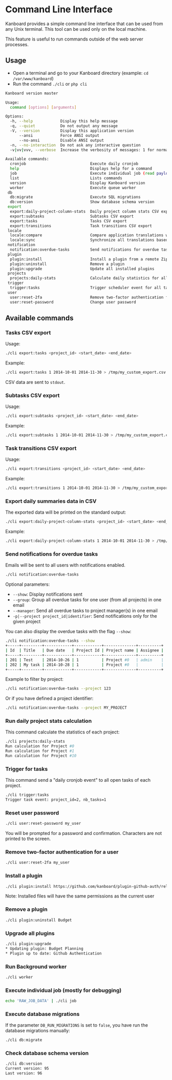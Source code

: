 Command Line Interface
======================

Kanboard provides a simple command line interface that can be used from any Unix terminal.
This tool can be used only on the local machine.

This feature is useful to run commands outside of the web server processes.

Usage
-----

- Open a terminal and go to your Kanboard directory (example: `cd /var/www/kanboard`)
- Run the command `./cli` or `php cli`

```bash
Kanboard version master

Usage:
  command [options] [arguments]

Options:
  -h, --help            Display this help message
  -q, --quiet           Do not output any message
  -V, --version         Display this application version
      --ansi            Force ANSI output
      --no-ansi         Disable ANSI output
  -n, --no-interaction  Do not ask any interactive question
  -v|vv|vvv, --verbose  Increase the verbosity of messages: 1 for normal output, 2 for more verbose output and 3 for debug

Available commands:
  cronjob                            Execute daily cronjob
  help                               Displays help for a command
  job                                Execute individual job (read payload from stdin)
  list                               Lists commands
  version                            Display Kanboard version
  worker                             Execute queue worker
 db
  db:migrate                         Execute SQL migrations
  db:version                         Show database schema version
 export
  export:daily-project-column-stats  Daily project column stats CSV export (number of tasks per column and per day)
  export:subtasks                    Subtasks CSV export
  export:tasks                       Tasks CSV export
  export:transitions                 Task transitions CSV export
 locale
  locale:compare                     Compare application translations with the fr_FR locale
  locale:sync                        Synchronize all translations based on the fr_FR locale
 notification
  notification:overdue-tasks         Send notifications for overdue tasks
 plugin
  plugin:install                     Install a plugin from a remote Zip archive
  plugin:uninstall                   Remove a plugin
  plugin:upgrade                     Update all installed plugins
 projects
  projects:daily-stats               Calculate daily statistics for all projects
 trigger
  trigger:tasks                      Trigger scheduler event for all tasks
 user
  user:reset-2fa                     Remove two-factor authentication for a user
  user:reset-password                Change user password
```

Available commands
------------------

### Tasks CSV export

Usage:

```bash
./cli export:tasks <project_id> <start_date> <end_date>
```

Example:

```bash
./cli export:tasks 1 2014-10-01 2014-11-30 > /tmp/my_custom_export.csv
```

CSV data are sent to `stdout`.

### Subtasks CSV export

Usage:

```bash
./cli export:subtasks <project_id> <start_date> <end_date>
```

Example:

```bash
./cli export:subtasks 1 2014-10-01 2014-11-30 > /tmp/my_custom_export.csv
```

### Task transitions CSV export

Usage:

```bash
./cli export:transitions <project_id> <start_date> <end_date>
```

Example:

```bash
./cli export:transitions 1 2014-10-01 2014-11-30 > /tmp/my_custom_export.csv
```

### Export daily summaries data in CSV

The exported data will be printed on the standard output:

```bash
./cli export:daily-project-column-stats <project_id> <start_date> <end_date>
```

Example:

```bash
./cli export:daily-project-column-stats 1 2014-10-01 2014-11-30 > /tmp/my_custom_export.csv
```

### Send notifications for overdue tasks

Emails will be sent to all users with notifications enabled.

```bash
./cli notification:overdue-tasks
```

Optional parameters:

- `--show`: Display notifications sent
- `--group`: Group all overdue tasks for one user (from all projects) in one email
- `--manager`: Send all overdue tasks to project manager(s) in one email
- `-p|--project project_id|identifier`: Send notifications only for the given project

You can also display the overdue tasks with the flag `--show`:

```bash
./cli notification:overdue-tasks --show
+-----+---------+------------+------------+--------------+----------+
| Id  | Title   | Due date   | Project Id | Project name | Assignee |
+-----+---------+------------+------------+--------------+----------+
| 201 | Test    | 2014-10-26 | 1          | Project #0   | admin    |
| 202 | My task | 2014-10-28 | 1          | Project #0   |          |
+-----+---------+------------+------------+--------------+----------+
```

Example to filter by project:

```bash
./cli notification:overdue-tasks --project 123
```

Or if you have defined a project identifier:

```bash
./cli notification:overdue-tasks --project MY_PROJECT
```

### Run daily project stats calculation

This command calculate the statistics of each project:

```bash
./cli projects:daily-stats
Run calculation for Project #0
Run calculation for Project #1
Run calculation for Project #10
```

### Trigger for tasks

This command send a "daily cronjob event" to all open tasks of each project.

```bash
./cli trigger:tasks
Trigger task event: project_id=2, nb_tasks=1
```

### Reset user password

```bash
./cli user:reset-password my_user
```

You will be prompted for a password and confirmation. Characters are not printed to the screen.

### Remove two-factor authentication for a user

```bash
./cli user:reset-2fa my_user
```

### Install a plugin

```bash
./cli plugin:install https://github.com/kanboard/plugin-github-auth/releases/download/v1.0.1/GithubAuth-1.0.1.zip
```

Note: Installed files will have the same permissions as the current user

### Remove a plugin

```bash
./cli plugin:uninstall Budget
```

### Upgrade all plugins

```bash
./cli plugin:upgrade
* Updating plugin: Budget Planning
* Plugin up to date: Github Authentication
```

### Run Background worker

```bash
./cli worker
```

### Execute individual job (mostly for debugging)

```bash
echo 'RAW_JOB_DATA' | ./cli job
```

### Execute database migrations

If the parameter `DB_RUN_MIGRATIONS` is set to `false`, you have run the database migrations manually:

```bash
./cli db:migrate
```

### Check database schema version

```bash
./cli db:version
Current version: 95
Last version: 96
```
